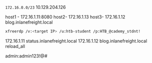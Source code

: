 `172.16.0.0/23`
10.129.204.126


host1 - 172.16.1.11:8080
host2- 172.16.1.13
host3- 172.16.1.12  blog.inlanefreight.local


```bash
xfreerdp /v:<target IP> /u:htb-student /p:HTB_@cademy_stdnt!
```


172.16.1.11  status.inlanefreight.local
172.16.1.12  blog.inlanefreight.local
reload_all

 
admin:admin123!@#